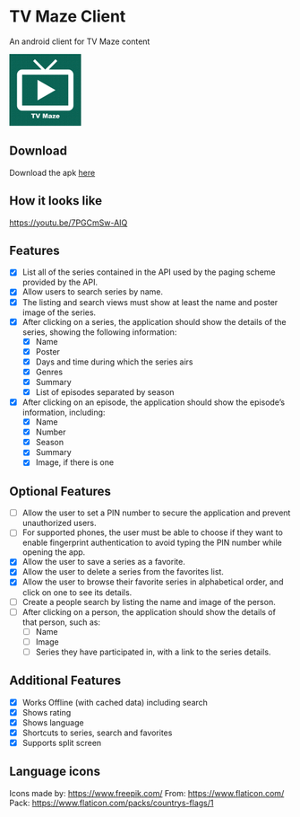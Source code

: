 # TV Maze Client

An android client for TV Maze content

<img src="assets/ic_launcher-playstore.png" width="128" />

## Download

Download the apk <a href="assets/v1.apk">here</a>

## How it looks like

https://youtu.be/7PGCmSw-AIQ

## Features

- [X] List all of the series contained in the API used by the paging scheme provided by the API.
- [X] Allow users to search series by name.
- [X] The listing and search views must show at least the name and poster image of the series.
- [X] After clicking on a series, the application should show the details of the series, showing the following information:
    - [X] Name
    - [X] Poster
    - [X] Days and time during which the series airs
    - [X] Genres
    - [X] Summary
    - [X] List of episodes separated by season
- [X] After clicking on an episode, the application should show the episode’s information, including:
    - [X] Name
    - [X] Number
    - [X] Season
    - [X] Summary
    - [X] Image, if there is one

## Optional Features

- [ ] Allow the user to set a PIN number to secure the application and prevent unauthorized users.
- [ ] For supported phones, the user must be able to choose if they want to enable fingerprint authentication to avoid typing the PIN number while opening the app.
- [X] Allow the user to save a series as a favorite.
- [X] Allow the user to delete a series from the favorites list.
- [X] Allow the user to browse their favorite series in alphabetical order, and click on one to see its details.
- [ ] Create a people search by listing the name and image of the person.
- [ ] After clicking on a person, the application should show the details of that person, such as:
    - [ ] Name
    - [ ] Image
    - [ ] Series they have participated in, with a link to the series details.

## Additional Features

- [X] Works Offline (with cached data) including search
- [X] Shows rating
- [X] Shows language
- [X] Shortcuts to series, search and favorites
- [X] Supports split screen

## Language icons

Icons made by: https://www.freepik.com/
From: https://www.flaticon.com/
Pack: https://www.flaticon.com/packs/countrys-flags/1
